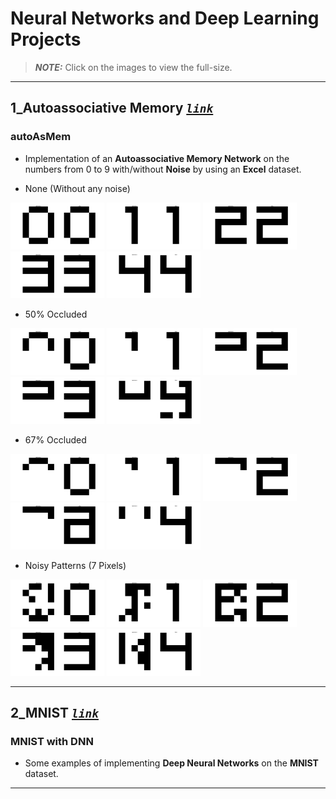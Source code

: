 # Neural Networks and Deep Learning Projects

> **_NOTE:_**  Click on the images to view the full-size.
---
## 1_Autoassociative Memory  *[`link`](/1_Autoassociative_Memory/ "1_Autoassociative_Memory")*

### autoAsMem
- Implementation of an **Autoassociative Memory Network** on the numbers from 0 to 9 with/without **Noise** by using an **Excel** dataset.

- None (Without any noise)
	
[<img src="/1_Autoassociative_Memory/Output/pic_1_0.png" width="150"/>](/1_Autoassociative_Memory/Output/pic_1_0.png)
[<img src="/1_Autoassociative_Memory/Output/pic_1_1.png" width="150"/>](/1_Autoassociative_Memory/Output/pic_1_1.png)
[<img src="/1_Autoassociative_Memory/Output/pic_1_2.png" width="150"/>](/1_Autoassociative_Memory/Output/pic_1_2.png)
[<img src="/1_Autoassociative_Memory/Output/pic_1_3.png" width="150"/>](/1_Autoassociative_Memory/Output/pic_1_3.png)
[<img src="/1_Autoassociative_Memory/Output/pic_1_4.png" width="150"/>](/1_Autoassociative_Memory/Output/pic_1_4.png)
- 50% Occluded
	
[<img src="/1_Autoassociative_Memory/Output/pic_2_0.png" width="150"/>](/1_Autoassociative_Memory/Output/pic_2_0.png)
[<img src="/1_Autoassociative_Memory/Output/pic_2_1.png" width="150"/>](/1_Autoassociative_Memory/Output/pic_2_1.png)
[<img src="/1_Autoassociative_Memory/Output/pic_2_2.png" width="150"/>](/1_Autoassociative_Memory/Output/pic_2_2.png)
[<img src="/1_Autoassociative_Memory/Output/pic_2_3.png" width="150"/>](/1_Autoassociative_Memory/Output/pic_2_3.png)
[<img src="/1_Autoassociative_Memory/Output/pic_2_4.png" width="150"/>](/1_Autoassociative_Memory/Output/pic_2_4.png)
- 67% Occluded
	
[<img src="/1_Autoassociative_Memory/Output/pic_3_0.png" width="150"/>](/1_Autoassociative_Memory/Output/pic_3_0.png)
[<img src="/1_Autoassociative_Memory/Output/pic_3_1.png" width="150"/>](/1_Autoassociative_Memory/Output/pic_3_1.png)
[<img src="/1_Autoassociative_Memory/Output/pic_3_2.png" width="150"/>](/1_Autoassociative_Memory/Output/pic_3_2.png)
[<img src="/1_Autoassociative_Memory/Output/pic_3_3.png" width="150"/>](/1_Autoassociative_Memory/Output/pic_3_3.png)
[<img src="/1_Autoassociative_Memory/Output/pic_3_4.png" width="150"/>](/1_Autoassociative_Memory/Output/pic_3_4.png)
- Noisy Patterns (7 Pixels)
	
[<img src="/1_Autoassociative_Memory/Output/pic_4_0.png" width="150"/>](/1_Autoassociative_Memory/Output/pic_4_0.png)
[<img src="/1_Autoassociative_Memory/Output/pic_4_1.png" width="150"/>](/1_Autoassociative_Memory/Output/pic_4_1.png)
[<img src="/1_Autoassociative_Memory/Output/pic_4_2.png" width="150"/>](/1_Autoassociative_Memory/Output/pic_4_2.png)
[<img src="/1_Autoassociative_Memory/Output/pic_4_3.png" width="150"/>](/1_Autoassociative_Memory/Output/pic_4_3.png)
[<img src="/1_Autoassociative_Memory/Output/pic_4_4.png" width="150"/>](/1_Autoassociative_Memory/Output/pic_4_4.png)

---
## 2_MNIST  *[`link`](/2_MNIST/ "2_MNIST")*

### MNIST with DNN
- Some examples of implementing **Deep Neural Networks** on the **MNIST** dataset.

---